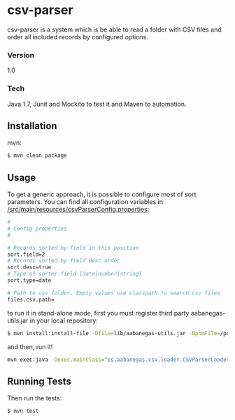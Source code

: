 # csv-parser

csv-parser is a system which is be able to read a folder with CSV files and order all included records by configured options.

### Version
1.0

### Tech
Java 1.7, Junit and Mockito to test it and Maven to automation. 

## Installation

mvn:

```bash
$ mvn clean package
```

## Usage

To get a generic approach, it is possible to configure most of sort parameters. You can find all configuration variables in [/src/main/resources/csvParserConfig.properties](https://github.com/aurelido/csv-parser/blob/master/src/main/resources/csvParserConfig.properties):


```bash
#
# Config properties
#

# Records sorted by field in this position
sort.field=2
# Records sorted by field desc order
sort.desc=true
# Type of sorter field [date|number|string]
sort.type=date

# Path to csv folder. Empty values use classpath to search csv files
files.csv.path=
```

to run it in stand-alone mode, first you must register third party aabanegas-utils.jar in your local repository:

```bash
$ mvn install:install-file -Dfile=lib/aabanegas-utils.jar -DpomFile=/pom.xml -DgroupId=es.aabanegas -DartifactId=aabanegas-utils -Dversion=1.0 -Dpackaging=jar
```

and then, run it!

```bash
mvn exec:java -Dexec.mainClass="es.aabanegas.csv.loader.CSVParserLoader"
```

## Running Tests

Then run the tests:

```bash
$ mvn test
```